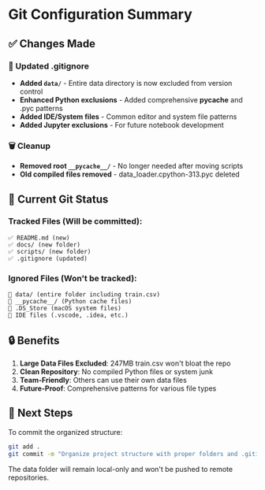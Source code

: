# Git Configuration Summary

## ✅ Changes Made

### 🚫 Updated .gitignore
- **Added `data/`** - Entire data directory is now excluded from version control
- **Enhanced Python exclusions** - Added comprehensive __pycache__ and .pyc patterns  
- **Added IDE/System files** - Common editor and system file patterns
- **Added Jupyter exclusions** - For future notebook development

### 🗑️ Cleanup
- **Removed root `__pycache__/`** - No longer needed after moving scripts
- **Old compiled files removed** - data_loader.cpython-313.pyc deleted

## 📁 Current Git Status

### Tracked Files (Will be committed):
```
✅ README.md (new)
✅ docs/ (new folder)
✅ scripts/ (new folder)  
✅ .gitignore (updated)
```

### Ignored Files (Won't be tracked):
```
🚫 data/ (entire folder including train.csv)
🚫 __pycache__/ (Python cache files)
🚫 .DS_Store (macOS system files)
🚫 IDE files (.vscode, .idea, etc.)
```

## 🔒 Benefits

1. **Large Data Files Excluded**: 247MB train.csv won't bloat the repo
2. **Clean Repository**: No compiled Python files or system junk
3. **Team-Friendly**: Others can use their own data files
4. **Future-Proof**: Comprehensive patterns for various file types

## 🎯 Next Steps

To commit the organized structure:
```bash
git add .
git commit -m "Organize project structure with proper folders and .gitignore"
```

The data folder will remain local-only and won't be pushed to remote repositories.